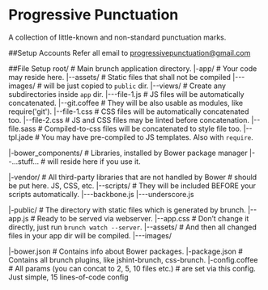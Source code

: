 # Progressive Punctuation
A collection of little-known and non-standard punctuation marks.

##Setup Accounts
Refer all email to progressivepunctuation@gmail.com

##File Setup
root/         # Main brunch application directory.
|-app/        # Your code may reside here.
|--assets/    # Static files that shall not be compiled
|---images/   # will be just copied to `public` dir.
|--views/     # Create any subdirectories inside `app` dir.
|---file-1.js # JS files will be automatically concatenated.
|--git.coffee # They will be also usable as modules, like require('git').
|--file-1.css # CSS files will be automatically concatenated too.
|--file-2.css # JS and CSS files may be linted before concatenation.
|--file.sass  # Compiled-to-css files will be concatenated to style file too.
|--tpl.jade   # You may have pre-compiled to JS templates. Also with `require`.

|-bower_components/ # Libraries, installed by Bower package manager
|--...stuff...      # will reside here if you use it.

|-vendor/     # All third-party libraries that are not handled by Bower
              # should be put here. JS, CSS, etc.
|--scripts/   # They will be included BEFORE your scripts automatically.
|---backbone.js
|---underscore.js

|-public/      # The directory with static files which is generated by brunch.
|--app.js      # Ready to be served via webserver.
|--app.css     # Don’t change it directly, just run `brunch watch --server`.
|--assets/     # And then all changed files in your app dir will be compiled.
|---images/

|-bower.json    # Contains info about Bower packages.
|-package.json  # Contains all brunch plugins, like jshint-brunch, css-brunch.
|-config.coffee # All params (you can concat to 2, 5, 10 files etc.)
                # are set via this config. Just simple, 15 lines-of-code config
